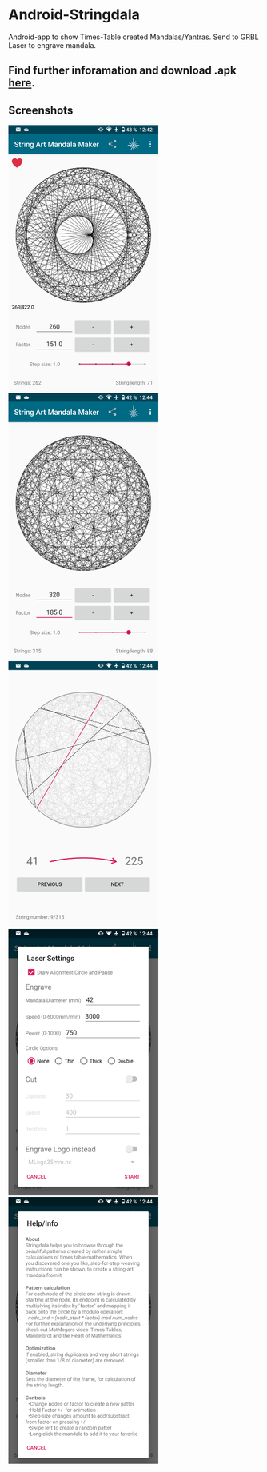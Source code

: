 # Android-Stringdala
Android-app to show Times-Table created Mandalas/Yantras.
Send to GRBL Laser to engrave mandala.

## Find further inforamation and download .apk [here](http://maunzy.de/Stringdala/).

## Screenshots

<img src="stringdala%20app/screenshot%20(1).png" width="300">   <img src="stringdala%20app/screenshot%20(2).png" width="300">   
<img src="stringdala%20app/screenshot%20(3).png" width="300">   <img src="stringdala%20app/screenshot%20(4).png" width="300">
<img src="stringdala%20app/screenshot%20(5).png" width="300">


